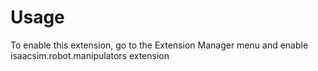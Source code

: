 # Usage

To enable this extension, go to the Extension Manager menu and enable isaacsim.robot.manipulators extension